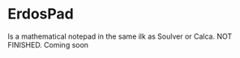 # ErdosPad

Is a mathematical notepad in the same ilk as Soulver or Calca. NOT FINISHED. Coming soon
